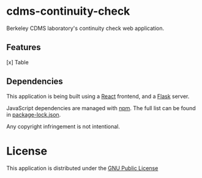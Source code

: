 # cdms-continuity-check
Berkeley CDMS laboratory's continuity check web application.

## Features
[x]  Table

## Dependencies
This  application is being built using a [React](https://reactjs.org) frontend, and a [Flask](http://flask.pocoo.org) server.

JavaScript dependencies are managed with [npm](https://npmjs.com). The full list can be found in [package-lock.json](./web_app/static/package_lock.json). 

Any copyright infringement is not intentional. 


# License

This application is distributed under the [GNU Public License](./LICENSE.md)
